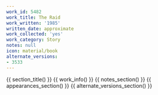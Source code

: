```yaml
---
work_id: 5482
work_title: The Raid
work_written: '1985'
written_date: approximate
work_collected: 'yes'
work_category: Story
notes: null
icon: material/book
alternate_versions:
- 3533
---
```


{{ section_title() }}
{{ work_info() }}
{{ notes_section() }}
{{ appearances_section() }}
{{ alternate_versions_section() }}